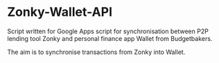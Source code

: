 # Zonky-Wallet-API

Script written for Google Apps script for synchronisation between P2P lending tool Zonky and personal finance app Wallet from Budgetbakers.

The aim is to synchronise transactions from Zonky into Wallet.
